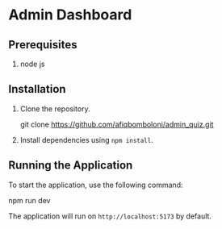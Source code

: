 
# Admin Dashboard

## Prerequisites

1. node js

## Installation

1. Clone the repository.

    git clone https://github.com/afiqbomboloni/admin_quiz.git

3. Install dependencies using `npm install`.


## Running the Application


To start the application, use the following command:
  

npm run dev

The application will run on `http://localhost:5173` by default.

